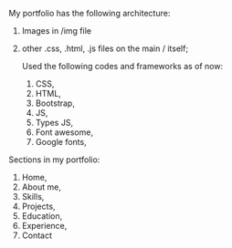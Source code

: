My portfolio has the following architecture:
1. Images in /img file
2. other .css, .html, .js files on the main / itself;

   Used the following codes and frameworks as of now:
   1. CSS,
   2. HTML,
   3. Bootstrap,
   4. JS,
   5. Types JS,
   6. Font awesome,
   7. Google fonts,

Sections in my portfolio:
1. Home,
2. About me,
3. Skills,
4. Projects,
5. Education,
6. Experience,
7. Contact
